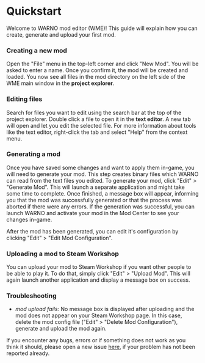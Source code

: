 # Quickstart

Welcome to WARNO mod editor (WME)! This guide will explain how you can create, generate and upload your first mod.

### Creating a new mod

Open the "File" menu in the top-left corner and click "New Mod". You will be asked to enter a name. Once you confirm it, the mod will be created and loaded. You now see all files in the mod directory on the left side of the WME main window in the **project explorer**.

### Editing files

Search for files you want to edit using the search bar at the top of the project explorer. Double click a file to open it in the **text editor**. A new tab will open and let you edit the selected file. For more information about tools like the text editor, right-click the tab and select "Help" from the context menu.

### Generating a mod

Once you have saved some changes and want to apply them in-game, you will need to generate your mod. This step creates binary files which WARNO can read from the text files you edited. To generate your mod, click "Edit" > "Generate Mod". This will launch a separate application and might take some time to complete. Once finished, a message box will appear, informing you that the mod was successfully generated or that the process was aborted if there were any errors. If the generation was successful, you can launch WARNO and activate your mod in the Mod Center to see your changes in-game.

After the mod has been generated, you can edit it's configuration by clicking "Edit" > "Edit Mod Configuration".

### Uploading a mod to Steam Workshop

You can upload your mod to Steam Workshop if you want other people to be able to play it. To do that, simply click "Edit" > "Upload Mod". This will again launch another application and display a message box on success.

### Troubleshooting

- *mod upload fails:* No message box is displayed after uploading and the mod does not appear on your Steam Workshop page. In this case, delete the mod config file ("Edit" > "Delete Mod Configuration"), generate and upload the mod again.

If you encounter any bugs, errors or if something does not work as you think it should, please open a new issue [here](https://github.com/Jonitr0/WarnoModEditor/issues), if your problem has not been reported already.